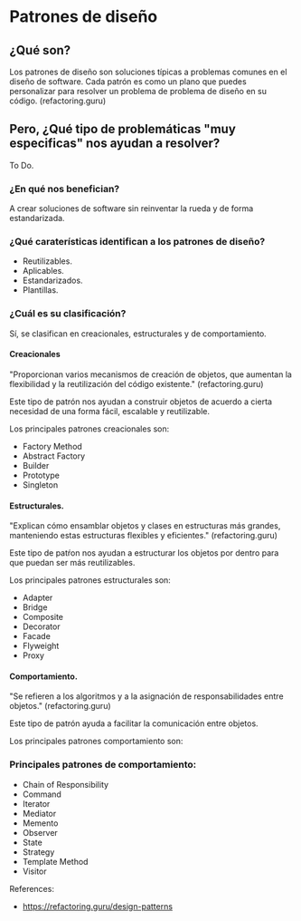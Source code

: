 # Patrones de diseño 

## ¿Qué son? 

Los patrones de diseño son soluciones típicas a problemas comunes en el diseño de software. Cada patrón es como un plano que puedes personalizar para resolver un problema de
problema de diseño en su código. (refactoring.guru)

## Pero, ¿Qué tipo de problemáticas "muy especificas" nos ayudan a resolver? 

To Do.

### ¿En qué nos benefician? 

A crear soluciones de software sin reinventar la rueda y de forma estandarizada. 

### ¿Qué caraterísticas identifican a los patrones de diseño?

- Reutilizables.
- Aplicables. 
- Estandarizados.
- Plantillas.

### ¿Cuál es su clasificación? 

Sí, se clasifican en creacionales, estructurales y de comportamiento.

#### Creacionales

"Proporcionan varios mecanismos de creación de objetos, que aumentan la flexibilidad y la reutilización del código existente." (refactoring.guru)

Este tipo de patrón nos ayudan a construir objetos de acuerdo a cierta necesidad de una forma fácil, escalable y reutilizable. 

Los principales patrones creacionales son: 

- Factory Method
- Abstract Factory
- Builder
- Prototype
- Singleton

#### Estructurales.

"Explican cómo ensamblar objetos y clases en estructuras más grandes, manteniendo estas estructuras flexibles y eficientes." (refactoring.guru)

Este tipo de patŕon nos ayudan a estructurar los objetos por dentro para que puedan ser más reutilizables.

Los principales patrones estructurales son: 

- Adapter
- Bridge
- Composite
- Decorator
- Facade
- Flyweight
- Proxy

#### Comportamiento.

"Se refieren a los algoritmos y a la asignación de responsabilidades entre objetos." (refactoring.guru)

Este tipo de patrón ayuda a facilitar la comunicación entre objetos. 

Los principales patrones comportamiento son: 

### Principales patrones de comportamiento:

- Chain of Responsibility
- Command
- Iterator
- Mediator
- Memento
- Observer
- State
- Strategy
- Template Method
- Visitor

References: 

- https://refactoring.guru/design-patterns